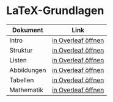 # LaTeX-Grundlagen

| Dokument    | Link                                                                                                                                                             |
| ----------- | ---------------------------------------------------------------------------------------------------------------------------------------------------------------- |
| Intro       | <a href="https://www.overleaf.com/docs?snip_uri=https://raw.githubusercontent.com/tknuth/latex-grundlagen/master/01-intro/main.tex">in Overleaf öffnen</a>       |
| Struktur    | <a href="https://www.overleaf.com/docs?snip_uri=https://raw.githubusercontent.com/tknuth/latex-grundlagen/master/02-struktur/main.tex">in Overleaf öffnen</a>    |
| Listen      | <a href="https://www.overleaf.com/docs?snip_uri=https://raw.githubusercontent.com/tknuth/latex-grundlagen/master/03-listen/main.tex">in Overleaf öffnen</a>      |
| Abbildungen | <a href="https://www.overleaf.com/docs?snip_uri=https://raw.githubusercontent.com/tknuth/latex-grundlagen/master/04-abbildungen/main.tex">in Overleaf öffnen</a> |
| Tabellen    | <a href="https://www.overleaf.com/docs?snip_uri=https://raw.githubusercontent.com/tknuth/latex-grundlagen/master/05-tabellen/main.tex">in Overleaf öffnen</a>    |
| Mathematik  | <a href="https://www.overleaf.com/docs?snip_uri=https://raw.githubusercontent.com/tknuth/latex-grundlagen/master/06-mathematik/main.tex">in Overleaf öffnen</a>  |
